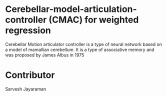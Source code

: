 # Cerebellar-model-articulation-controller (CMAC) for weighted regression
Cerebellar Motion articulator controller is a type of neural network based on a model of mamallian cerebellum. It is a type of associative memory and was proposed by James Albus in 1975

# Contributor
Sarvesh Jayaraman
